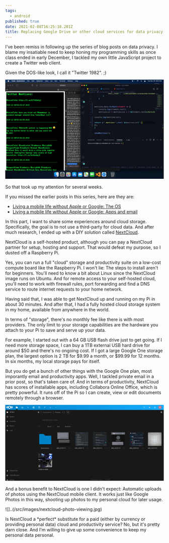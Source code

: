 ```yaml
---
tags:
  - android
published: true
date: 2021-02-08T16:25:18.201Z
title: Replacing Google Drive or other cloud services for data privacy
---
```

I've been remiss in following up the series of blog posts on data privacy. I blame my insatiable need to keep honing my programming skills as once class ended in early December, I tackled my own little JavaScript project to create a Twitter web client. 

Given the DOS-like look, I call it "Twitter 1982". ;)

![](../src/images/twitter-1982.jpg)

So that took up my attention for several weeks.

If you missed the earlier posts in this series, here are they are:

* [Living a mobile life without Apple or Google: The OS](https://www.kctofel.com/the-experiment-living-a-mobile-life-without-apple-or-google/)
* [Living a mobile life without Apple or Google: Apps and email](https://www.kctofel.com/living-a-mobile-life-without-apple-or-google-part-2-apps-email-cloud-storage/)

In this part, I want to share some experiences around cloud storage. Specifically, the goal is to not use a third-party for cloud data. And after much research, I ended up with a DIY solution called [NextCloud](https://nextcloud.com/).

NextCloud is a self-hosted product, although you can pay a NextCloud partner for setup, hosting and support. That would defeat my purpose, so I dusted off a Raspberry Pi.

Yes, you can run a full "cloud" storage and productivity suite on a low-cost compute board like the Raspberry Pi. I won't lie: The steps to install aren't for beginners. You'll need to know a bit about Linux since the NextCloud image runs on Ubuntu. And for remote access to your self-hosted cloud, you'll need to work with firewall rules, port forwarding and find a DNS service to route internet requests to your  home network.

Having said that, I was able to get NextCloud up and running on my Pi in about 30 minutes. And after that, I had a fully hosted cloud storage system in my home, available from anywhere in the world.

In terms of "storage", there's no monthly fee like there is with most providers. The only limit to your storage capabilities are the hardware you attach to your Pi to save and serve up your data. 

For example, I started out with a 64 GB USB flash drive just to get going. If I need more storage space, I can buy a 1TB external USB hard drive for around $50 and there's no ongoing cost. If I got a large Google One storage plan, the largest option is 2 TB for $9.99 a month, or $99.99 for 12 months. In six months, my local storage pays for itself.

But you do get a bunch of other things with the Google One plan, most imporantly email and productivity apps. Well, I tackled private email in a prior post, so that's taken care of. And in terms of productivity, NextCloud has scores of installable apps, including Collabora Online Office, which is pretty powerful. It runs off of the Pi so I can create, view or edit documents remotely through a browser.

![](../src/images/nextcloud-photo-viewing.jpg)

And a bonus benefit to NextCloud is one I didn't expect: Automatic uploads of photos using the NextCloud mobile client. It works just like Google Photos in this way, shooting up photos to my personal cloud for later usage.

![]..(/src/images/nextcloud-photo-viewing.jpg)

Is NextCloud a \*perfect\* substitute for a paid (either by currency or providing personal data) cloud and productivity service? No, but it's pretty darn close. And I'm willing to give up some convenience to keep my personal data personal.
